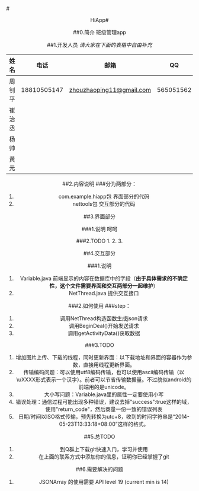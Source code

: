 #<center>HiApp#

##0.简介
班级管理app

##1.开发人员
*请大家在下面的表格中自由补充*  

姓名 | 电话 | 邮箱 | QQ
-----|---|-----|---
周钊平 | 18810505147  | zhouzhaoping11@gmail.com | 565051562
崔治丞 |              |                          |
杨帅   |              |                          |
黄元   |              |                          |

##2.内容说明
###分为两部分：
1. com.example.hiapp包			界面部分的代码
2. nettools包					交互部分的代码

##3.界面部分

###1.说明
呵呵

###2.TODO
1. 
2. 
3. 

##4.交互部分

###1.说明
1. Variable.java		前端显示的内容在数据库中的字段（**由于具体需求的不确定性，这个文件需要界面和交互两部分一起维护**）
2. NetThread.java		提供交互接口

###2.如何使用
###step： 
1. 调用NetThread构造函数生成json请求
2. 调用BeginDeal()开始发送请求
3. 调用getActivityData()获取数据

###3.TODO
1. 增加图片上传、下载的线程，同时更新界面：以下载地址和界面的容器作为参数，直接用线程更新界面。
2. 传输编码问题：可以使用utf8编码传输，也可以使用ascii编码传输（以\uXXXX形式表示一个汉字）。前者可以节省传输数据量。不过貌似android的前端用的是unicode。
3. 大小写问题：Variable.java里的属性一定要使用小写
4. 错误处理：通信过程可能出现多种错误，建议去掉"success":true这样的域，使用"return_code"，然后商量一份一致的错误列表
5. 日期/时间以ISO格式传输，预先转换为utc+8，收到的时间字符串是“2014-05-23T13:33:18+08:00”这样的格式。

##5.总TODO
1. 到Q群上下载git快速入门，学习并使用
2. 在上面的联系方式中添加你的信息，证明你已经掌握了git

##6.需要解决的问题
1. JSONArray 的使用需要 API level 19 (current min is 14)


